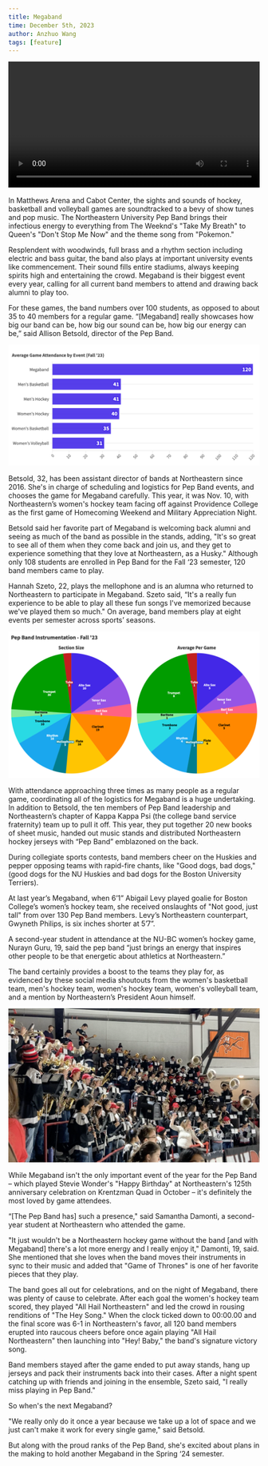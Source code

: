 ```yaml
---
title: Megaband
time: December 5th, 2023
author: Anzhuo Wang
tags: [feature]
---
```


<video controls style="width:100%">
    <source src="https://media.githubusercontent.com/media/Anzhuo-W/treesfrog/main/posts/media/megaband-draft.mp4" type="video/mp4">
    <a href="https://media.githubusercontent.com/media/Anzhuo-W/treesfrog/main/posts/media/megaband-draft.mp4"> Download video </a>
</video>

<!-- Intro
Each year, the Northeastern University Pep Band gathers for one special event – Megaband. Typically the band's presence at a home sporting event consists of around 37 members, or just over a third of all band members. It's dependent on instrumentation and people's personal schedules. Megaband is based around as many people in the band as possible playing at a game, including welcoming back alumni.

This semester, Megaband took place on November 10th. Northeastern's women's hockey team took on Providence in Matthews Arena for the first hockey game of Homecoming Weekend. -->

In Matthews Arena and Cabot Center, the sights and sounds of hockey, basketball and volleyball games are soundtracked to a bevy of show tunes and pop music. The Northeastern University Pep Band brings their infectious energy to everything from The Weeknd's "Take My Breath" to Queen's "Don't Stop Me Now" and the theme song from "Pokemon."

Resplendent with woodwinds, full brass and a rhythm section including electric and bass guitar, the band also plays at important university events like commencement. Their sound fills entire stadiums, always keeping spirits high and entertaining the crowd. Megaband is their biggest event every year, calling for all current band members to attend and drawing back alumni to play too.

For these games, the band numbers over 100 students, as opposed to about 35 to 40 members for a regular game. “[Megaband] really showcases how big our band can be, how big our sound can be, how big our energy can be,” said Allison Betsold, director of the Pep Band.


<!-- This chart displays the tracked attendance of every game that has taken place so far in the semester. The Megaband game has by far the highest. Along with the date of each game, each bar is labeled with its respective sport. -->

![attendance](/images/attendance.png)

Betsold, 32, has been assistant director of bands at Northeastern since 2016. She's in charge of scheduling and logistics for Pep Band events, and chooses the game for Megaband carefully. This year, it was Nov. 10, with Northeastern’s women's hockey team facing off against Providence College as the first game of Homecoming Weekend and Military Appreciation Night.

Betsold said her favorite part of Megaband is welcoming back alumni and seeing as much of the band as possible in the stands, adding, "It's so great to see all of them when they come back and join us, and they get to experience something that they love at Northeastern, as a Husky." Although only 108 students are enrolled in Pep Band for the Fall ‘23 semester, 120 band members came to play.

Hannah Szeto, 22, plays the mellophone and is an alumna who returned to Northeastern to participate in Megaband. Szeto said, “It's a really fun experience to be able to play all these fun songs I've memorized because we've played them so much." On average, band members play at eight events per semester across sports’ seasons.

![instrumentation](/images/instrumentation.png)

With attendance approaching three times as many people as a regular game, coordinating all of the logistics for Megaband is a huge undertaking. In addition to Betsold, the ten members of Pep Band leadership and Northeastern’s chapter of Kappa Kappa Psi (the college band service fraternity) team up to pull it off. This year, they put together 20 new books of sheet music, handed out music stands and distributed Northeastern hockey jerseys with “Pep Band” emblazoned on the back.

During collegiate sports contests, band members cheer on the Huskies and pepper opposing teams with rapid-fire chants, like "Good dogs, bad dogs," (good dogs for the NU Huskies and bad dogs for the Boston University Terriers).

At last year’s Megaband, when 6’1” Abigail Levy played goalie for Boston College’s women’s hockey team, she received onslaughts of "Not good, just tall" from over 130 Pep Band members. Levy’s Northeastern counterpart, Gwyneth Philips, is six inches shorter at 5’7”.

A second-year student in attendance at the NU-BC women’s hockey game, Nurayn Guru, 19, said the pep band “just brings an energy that inspires other people to be that energetic about athletics at Northeastern.”

The band certainly provides a boost to the teams they play for, as evidenced by these social media shoutouts from the women's basketball team, men's hockey team, women's hockey team, women's volleyball team, and a mention by Northeastern’s President Aoun himself.

![band](/images/band.png)

While Megaband isn't the only important event of the year for the Pep Band – which played Stevie Wonder's "Happy Birthday" at Northeastern's 125th anniversary celebration on Krentzman Quad in October – it's definitely the most loved by game attendees.
     
“[The Pep Band has] such a presence," said Samantha Damonti, a second-year student at Northeastern who attended the game.

"It just wouldn't be a Northeastern hockey game without the band [and with Megaband] there's a lot more energy and I really enjoy it," Damonti, 19, said. She mentioned that she loves when the band moves their instruments in sync to their music and added that "Game of Thrones" is one of her favorite pieces that they play.

The band goes all out for celebrations, and on the night of Megaband, there was plenty of cause to celebrate. After each goal the women's hockey team scored, they played "All Hail Northeastern" and led the crowd in rousing renditions of "The Hey Song." When the clock ticked down to 00:00.00 and the final score was 6-1 in Northeastern's favor, all 120 band members erupted into raucous cheers before once again playing "All Hail Northeastern" then launching into "Hey! Baby," the band's signature victory song.

Band members stayed after the game ended to put away stands, hang up jerseys and pack their instruments back into their cases. After a night spent catching up with friends and joining in the ensemble, Szeto said, "I really miss playing in Pep Band."

So when's the next Megaband?

"We really only do it once a year because we take up a lot of space and we just can't make it work for every single game," said Betsold.

But along with the proud ranks of the Pep Band, she's excited about plans in the making to hold another Megaband in the Spring ‘24 semester.




<!-- <table style="text-align: left; margin: auto">
    <tr>
        <th>Abbreviation</th>
        <th>Sport</th>
    </tr>
    <tr>
        <td>WV</td>
        <td>women's volleyball</td>
    </tr>
    <tr>
        <td>WH</td>
        <td>women's hockey</td>
    </tr>
    <tr>
        <td>MH</td>
        <td>men's hockey</td>
    </tr>
    <tr>
        <td>MB</td>
        <td>men's basketball</td>
    </tr>
    <tr>
        <td>WB</td>
        <td>women's basketball</td>
    </tr>
</table> -->